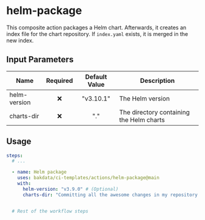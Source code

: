 # helm-package

This composite action packages a Helm chart. Afterwards, it creates an index file for the chart repository. If `index.yaml` exists, it is merged in the new index.

## Input Parameters

| Name         | Required | Default Value | Description                              |
| ------------ | :------: | :-----------: | ---------------------------------------- |
| helm-version |    ❌    |   "v3.10.1"   | The Helm version                         |
| charts-dir   |    ❌    |      "."      | The directory containing the Helm charts |

## Usage

```yaml
steps:
  # ...

  - name: Helm package
    uses: bakdata/ci-templates/actions/helm-package@main
    with:
      helm-version: "v3.9.0" # (Optional)
      charts-dir: "Committing all the awesome changes in my repository!" # (Optional) if not set the repository root will be used


  # Rest of the workflow steps
```
